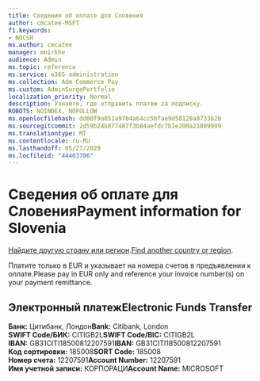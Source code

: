 ```yaml
---
title: Сведения об оплате для Словения
author: cmcatee-MSFT
f1.keywords:
- NOCSH
ms.author: cmcatee
manager: mnirkhe
audience: Admin
ms.topic: reference
ms.service: o365-administration
ms.collection: Adm_Commerce_Pay
ms.custom: AdminSurgePortfolio
localization_priority: Normal
description: Узнайте, где отправить платеж за подписку.
ROBOTS: NOINDEX, NOFOLLOW
ms.openlocfilehash: dd00f9a851a97b4a64cc5bfae9d58128a8733620
ms.sourcegitcommit: 2d59b24b877487f3b84aefdc7b1e200a21009999
ms.translationtype: MT
ms.contentlocale: ru-RU
ms.lasthandoff: 05/27/2020
ms.locfileid: "44403706"
---
```

# <a name="payment-information-for-slovenia"></a><span data-ttu-id="17cf6-103">Сведения об оплате для Словения</span><span class="sxs-lookup"><span data-stu-id="17cf6-103">Payment information for Slovenia</span></span>

<span data-ttu-id="17cf6-104">[Найдите другую страну или регион](../billing-and-payments/pay-for-your-subscription.md).</span><span class="sxs-lookup"><span data-stu-id="17cf6-104">[Find another country or region](../billing-and-payments/pay-for-your-subscription.md).</span></span>

<span data-ttu-id="17cf6-105">Платите только в EUR и указывает на номера счетов в предъявлении к оплате.</span><span class="sxs-lookup"><span data-stu-id="17cf6-105">Please pay in EUR only and reference your invoice number(s) on your payment remittance.</span></span>

## <a name="electronic-funds-transfer"></a><span data-ttu-id="17cf6-106">Электронный платеж</span><span class="sxs-lookup"><span data-stu-id="17cf6-106">Electronic Funds Transfer</span></span>

<span data-ttu-id="17cf6-107">**Банк:** Цитибанк, Лондон</span><span class="sxs-lookup"><span data-stu-id="17cf6-107">**Bank:** Citibank, London</span></span>  
<span data-ttu-id="17cf6-108">**SWIFT Code/БИК:** CITIGB2L</span><span class="sxs-lookup"><span data-stu-id="17cf6-108">**SWIFT Code/BIC:** CITIGB2L</span></span>  
<span data-ttu-id="17cf6-109">**IBAN:** GB31CITI18500812207591</span><span class="sxs-lookup"><span data-stu-id="17cf6-109">**IBAN:** GB31CITI18500812207591</span></span>  
<span data-ttu-id="17cf6-110">**Код сортировки:** 185008</span><span class="sxs-lookup"><span data-stu-id="17cf6-110">**SORT Code:** 185008</span></span>  
<span data-ttu-id="17cf6-111">**Номер счета:** 12207591</span><span class="sxs-lookup"><span data-stu-id="17cf6-111">**Account Number:** 12207591</span></span>  
<span data-ttu-id="17cf6-112">**Имя учетной записи:** КОРПОРАЦИ</span><span class="sxs-lookup"><span data-stu-id="17cf6-112">**Account Name:** MICROSOFT</span></span>